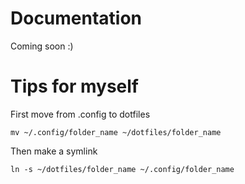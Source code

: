 # Documentation

Coming soon :)

# Tips for myself
First move from .config to dotfiles

```mv ~/.config/folder_name ~/dotfiles/folder_name```

Then make a symlink

```ln -s ~/dotfiles/folder_name ~/.config/folder_name```
